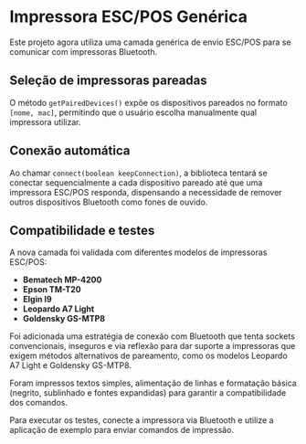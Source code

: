 # Impressora ESC/POS Genérica

Este projeto agora utiliza uma camada genérica de envio ESC/POS para se comunicar com impressoras Bluetooth.

## Seleção de impressoras pareadas

O método `getPairedDevices()` expõe os dispositivos pareados no formato `[nome, mac]`, permitindo que o usuário escolha manualmente qual impressora utilizar.

## Conexão automática

Ao chamar `connect(boolean keepConnection)`, a biblioteca tentará se conectar
sequencialmente a cada dispositivo pareado até que uma impressora ESC/POS
responda, dispensando a necessidade de remover outros dispositivos Bluetooth
como fones de ouvido.

## Compatibilidade e testes

A nova camada foi validada com diferentes modelos de impressoras ESC/POS:

- **Bematech MP-4200**
- **Epson TM-T20**
- **Elgin I9**
- **Leopardo A7 Light**
- **Goldensky GS-MTP8**

Foi adicionada uma estratégia de conexão com Bluetooth que tenta sockets
convencionais, inseguros e via reflexão para dar suporte a impressoras que
exigem métodos alternativos de pareamento, como os modelos Leopardo A7 Light e
Goldensky GS-MTP8.

Foram impressos textos simples, alimentação de linhas e formatação básica (negrito, sublinhado e fontes expandidas) para garantir a compatibilidade dos comandos.

Para executar os testes, conecte a impressora via Bluetooth e utilize a aplicação de exemplo para enviar comandos de impressão.

